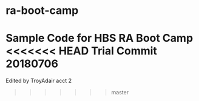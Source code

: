 # ra-boot-camp
Sample Code for HBS RA Boot Camp
<<<<<<< HEAD
Trial Commit 20180706
=======
Edited by TroyAdair acct 2
>>>>>>> master
